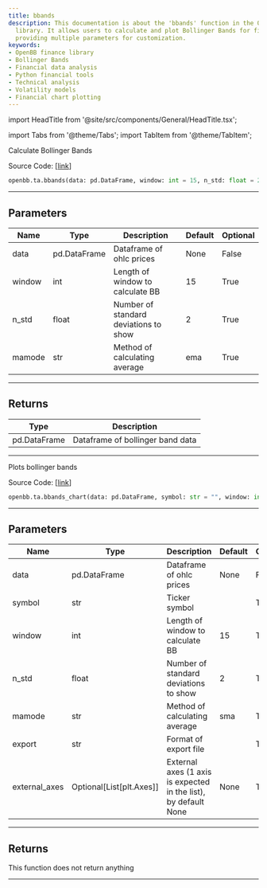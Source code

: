 ```yaml
---
title: bbands
description: This documentation is about the 'bbands' function in the OpenBB finance
  library. It allows users to calculate and plot Bollinger Bands for financial data,
  providing multiple parameters for customization.
keywords:
- OpenBB finance library
- Bollinger Bands
- Financial data analysis
- Python financial tools
- Technical analysis
- Volatility models
- Financial chart plotting
---
```


import HeadTitle from '@site/src/components/General/HeadTitle.tsx';

<HeadTitle title="ta.bbands - Reference | OpenBB SDK Docs" />

import Tabs from '@theme/Tabs';
import TabItem from '@theme/TabItem';

<Tabs>
<TabItem value="model" label="Model" default>

Calculate Bollinger Bands

Source Code: [[link](https://github.com/OpenBB-finance/OpenBB/tree/main/openbb_terminal/common/technical_analysis/volatility_model.py#L18)]

```python
openbb.ta.bbands(data: pd.DataFrame, window: int = 15, n_std: float = 2, mamode: str = "ema")
```

---

## Parameters

| Name | Type | Description | Default | Optional |
| ---- | ---- | ----------- | ------- | -------- |
| data | pd.DataFrame | Dataframe of ohlc prices | None | False |
| window | int | Length of window to calculate BB | 15 | True |
| n_std | float | Number of standard deviations to show | 2 | True |
| mamode | str | Method of calculating average | ema | True |


---

## Returns

| Type | Description |
| ---- | ----------- |
| pd.DataFrame | Dataframe of bollinger band data |
---

</TabItem>
<TabItem value="view" label="Chart">

Plots bollinger bands

Source Code: [[link](https://github.com/OpenBB-finance/OpenBB/tree/main/openbb_terminal/common/technical_analysis/volatility_view.py#L27)]

```python
openbb.ta.bbands_chart(data: pd.DataFrame, symbol: str = "", window: int = 15, n_std: float = 2, mamode: str = "sma", export: str = "", external_axes: Optional[List[matplotlib.axes._axes.Axes]] = None)
```

---

## Parameters

| Name | Type | Description | Default | Optional |
| ---- | ---- | ----------- | ------- | -------- |
| data | pd.DataFrame | Dataframe of ohlc prices | None | False |
| symbol | str | Ticker symbol |  | True |
| window | int | Length of window to calculate BB | 15 | True |
| n_std | float | Number of standard deviations to show | 2 | True |
| mamode | str | Method of calculating average | sma | True |
| export | str | Format of export file |  | True |
| external_axes | Optional[List[plt.Axes]] | External axes (1 axis is expected in the list), by default None | None | True |


---

## Returns

This function does not return anything

---

</TabItem>
</Tabs>
